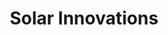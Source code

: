 ---
layout: clients
title: Solar Innovations
category: Solar Innovations
logo: /assets/img/solar-logo.png
---